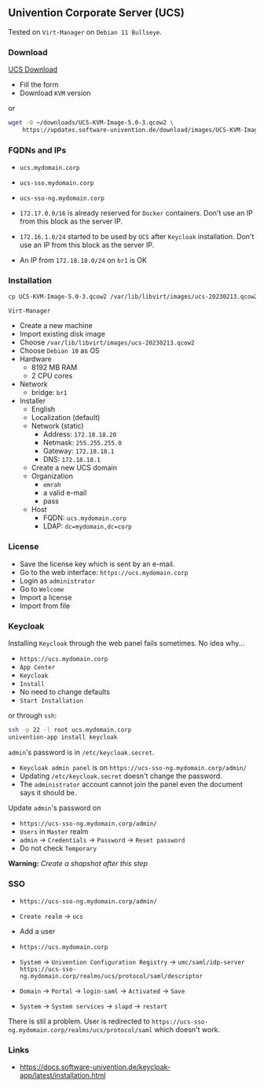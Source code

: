 ## Univention Corporate Server (UCS)

Tested on `Virt-Manager` on `Debian 11 Bullseye`.

### Download

[UCS Download](https://www.univention.com/downloads/download-ucs/)

- Fill the form
- Download `KVM` version

or

```bash
wget -O ~/downloads/UCS-KVM-Image-5.0-3.qcow2 \
    https://updates.software-univention.de/download/images/UCS-KVM-Image.qcow2
```

### FQDNs and IPs

- `ucs.mydomain.corp`
- `ucs-sso.mydomain.corp`
- `ucs-sso-ng.mydomain.corp`

- `172.17.0.0/16` is already reserved for `Docker` containers. Don't use an IP
  from this block as the server IP.
- `172.16.1.0/24` started to be used by `UCS` after `Keycloak` installation.
  Don't use an IP from this block as the server IP.
- An IP from `172.18.18.0/24` on `br1` is OK

### Installation

```bash
cp UCS-KVM-Image-5.0-3.qcow2 /var/lib/libvirt/images/ucs-20230213.qcow2
```

`Virt-Manager`

- Create a new machine
- Import existing disk image
- Choose `/var/lib/libvirt/images/ucs-20230213.qcow2`
- Choose `Debian 10` as OS
- Hardware
  - 8192 MB RAM
  - 2 CPU cores
- Network
  - bridge: `br1`
- Installer
  - English
  - Localization (default)
  - Network (static)
    - Address: `172.18.18.20`
    - Netmask: `255.255.255.0`
    - Gateway: `172.18.18.1`
    - DNS: `172.18.18.1`
  - Create a new UCS domain
  - Organization
    - `emrah`
    - a valid e-mail
    - pass
  - Host
    - FQDN: `ucs.mydomain.corp`
    - LDAP: `dc=mydomain,dc=corp`

### License

- Save the license key which is sent by an e-mail.
- Go to the web interface: `https://ucs.mydomain.corp`
- Login as `administrator`
- Go to `Welcome`
- Import a license
- Import from file

### Keycloak

Installing `Keycloak` through the web panel fails sometimes. No idea why...

- `https://ucs.mydomain.corp`
- `App Center`
- `Keycloak`
- `Install`
- No need to change defaults
- `Start Installation`

or through `ssh`:

```bash
ssh -p 22 -l root ucs.mydomain.corp
univention-app install keycloak
```

`admin`'s password is in `/etc/keycloak.secret`.

- `Keycloak admin panel` is on `https://ucs-sso-ng.mydomain.corp/admin/`
- Updating `/etc/keycloak.secret` doesn't change the password.
- The `administrator` account cannot join the panel even the document says it
  should be.

Update `admin`'s password on

- `https://ucs-sso-ng.mydomain.corp/admin/`
- `Users` in `Master` realm
- `admin` -> `Credentials` -> `Password` -> `Reset password`
- Do not check `Temporary`

**Warning:** _Create a shapshot after this step_

### SSO

- `https://ucs-sso-ng.mydomain.corp/admin/`
- `Create realm` -> `ucs`
- Add a user

- `https://ucs.mydomain.corp`
- `System` -> `Univention Configuration Registry` -> `umc/saml/idp-server`\
  `https://ucs-sso-ng.mydomain.corp/realms/ucs/protocol/saml/descriptor`
- `Domain` -> `Portal` -> `login-saml` -> `Activated` -> `Save`
- `System` -> `System services` -> `slapd` -> `restart`

There is stil a problem. User is redirected to
`https://ucs-sso-ng.mydomain.corp/realms/ucs/protocol/saml` which doesn't work.

### Links

- https://docs.software-univention.de/keycloak-app/latest/installation.html

